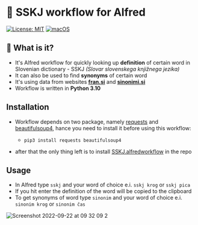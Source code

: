 # 📖 SSKJ workflow for Alfred

[![License: MIT](https://img.shields.io/badge/License-MIT-yellow.svg)](https://opensource.org/licenses/MIT)
[![macOS](https://svgshare.com/i/ZjP.svg)](https://svgshare.com/i/ZjP.svg)
## 🤔 What is it?
- It's Alfred workflow for quickly	looking up **definition** of certain word in Slovenian dictionary - SSKJ *(Slovar slovenskega knjižnega jezika)*
- It can also be used to find **synonyms** of certain word
- It's using data from websites [**fran.si**](https://fran.si/) and [**sinonimi.si**](https://sinonimi.si/)
- Workflow is written in **Python 3.10**

## Installation
- Workflow depends on two package, namely [requests](https://pypi.org/project/requests/) and [beautifulsoup4](https://pypi.org/project/beautifulsoup4/), hance 
 you need to install it before using this workflow:

	- ```pip3 install requests beautifulsoup4```


- after that the only thing  left is to install [SSKJ.alfredworkflow](https://github.com/svenko99/alfred-sskj/raw/main/SSKJ.alfredworkflow) in the repo


## Usage
- In Alfred type `sskj` and your word of choice e.i. `sskj krog` or `sskj pica`
- If you hit enter the definition of the word will be copied to the clipboard
- To get synonyms of word type `sinonim` and your word of choice e.i. `sinonim krog` or `sinonim čas`

![Screenshot 2022-09-22 at 09 32 09 2](https://user-images.githubusercontent.com/107575361/191687377-c7c328ef-e42d-4857-b931-51405d455267.jpeg)
